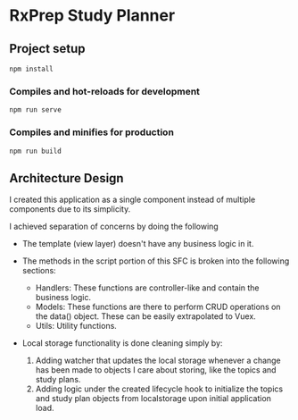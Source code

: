 # RxPrep Study Planner

## Project setup
```
npm install
```

### Compiles and hot-reloads for development
```
npm run serve
```

### Compiles and minifies for production
```
npm run build
```

## Architecture Design

I created this application as a single component instead of multiple components due to its simplicity.

I achieved separation of concerns by doing the following
  * The template (view layer) doesn't have any business logic in it.
  * The methods in the script portion of this SFC is broken into the following sections:
    * Handlers: These functions are controller-like and contain the business logic.
    * Models: These functions are there to perform CRUD operations on the data() object. These can be easily extrapolated to Vuex.
    * Utils: Utility functions.


* Local storage functionality is done cleaning simply by:
  1. Adding watcher that updates the local storage whenever a change has been made to objects I care about storing, like the topics and study plans.
  2. Adding logic under the created lifecycle hook to initialize the topics and study plan objects from localstorage upon initial application load.